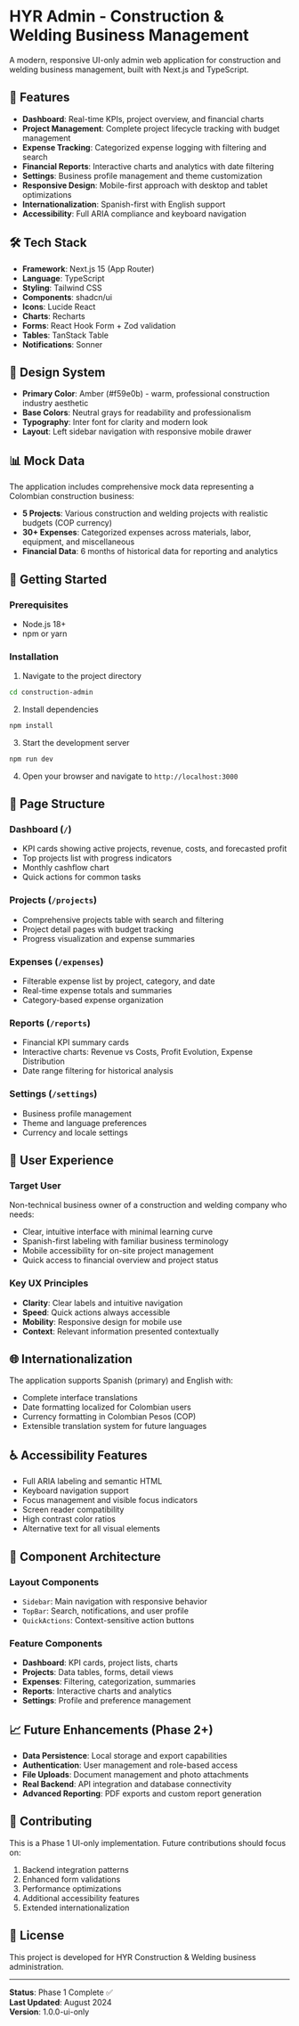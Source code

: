 # HYR Admin - Construction & Welding Business Management

A modern, responsive UI-only admin web application for construction and welding business management, built with Next.js and TypeScript.

## 🚀 Features

- **Dashboard**: Real-time KPIs, project overview, and financial charts
- **Project Management**: Complete project lifecycle tracking with budget management
- **Expense Tracking**: Categorized expense logging with filtering and search
- **Financial Reports**: Interactive charts and analytics with date filtering
- **Settings**: Business profile management and theme customization
- **Responsive Design**: Mobile-first approach with desktop and tablet optimizations
- **Internationalization**: Spanish-first with English support
- **Accessibility**: Full ARIA compliance and keyboard navigation

## 🛠 Tech Stack

- **Framework**: Next.js 15 (App Router)
- **Language**: TypeScript
- **Styling**: Tailwind CSS
- **Components**: shadcn/ui
- **Icons**: Lucide React
- **Charts**: Recharts
- **Forms**: React Hook Form + Zod validation
- **Tables**: TanStack Table
- **Notifications**: Sonner

## 🎨 Design System

- **Primary Color**: Amber (#f59e0b) - warm, professional construction industry aesthetic
- **Base Colors**: Neutral grays for readability and professionalism
- **Typography**: Inter font for clarity and modern look
- **Layout**: Left sidebar navigation with responsive mobile drawer

## 📊 Mock Data

The application includes comprehensive mock data representing a Colombian construction business:

- **5 Projects**: Various construction and welding projects with realistic budgets (COP currency)
- **30+ Expenses**: Categorized expenses across materials, labor, equipment, and miscellaneous
- **Financial Data**: 6 months of historical data for reporting and analytics

## 🚀 Getting Started

### Prerequisites

- Node.js 18+ 
- npm or yarn

### Installation

1. Navigate to the project directory
```bash
cd construction-admin
```

2. Install dependencies
```bash
npm install
```

3. Start the development server
```bash
npm run dev
```

4. Open your browser and navigate to `http://localhost:3000`

## 📱 Page Structure

### Dashboard (`/`)
- KPI cards showing active projects, revenue, costs, and forecasted profit
- Top projects list with progress indicators
- Monthly cashflow chart
- Quick actions for common tasks

### Projects (`/projects`)
- Comprehensive projects table with search and filtering
- Project detail pages with budget tracking
- Progress visualization and expense summaries

### Expenses (`/expenses`)
- Filterable expense list by project, category, and date
- Real-time expense totals and summaries
- Category-based expense organization

### Reports (`/reports`)
- Financial KPI summary cards
- Interactive charts: Revenue vs Costs, Profit Evolution, Expense Distribution
- Date range filtering for historical analysis

### Settings (`/settings`)
- Business profile management
- Theme and language preferences
- Currency and locale settings

## 🎯 User Experience

### Target User
Non-technical business owner of a construction and welding company who needs:
- Clear, intuitive interface with minimal learning curve
- Spanish-first labeling with familiar business terminology
- Mobile accessibility for on-site project management
- Quick access to financial overview and project status

### Key UX Principles
- **Clarity**: Clear labels and intuitive navigation
- **Speed**: Quick actions always accessible
- **Mobility**: Responsive design for mobile use
- **Context**: Relevant information presented contextually

## 🌐 Internationalization

The application supports Spanish (primary) and English with:
- Complete interface translations
- Date formatting localized for Colombian users
- Currency formatting in Colombian Pesos (COP)
- Extensible translation system for future languages

## ♿ Accessibility Features

- Full ARIA labeling and semantic HTML
- Keyboard navigation support
- Focus management and visible focus indicators
- Screen reader compatibility
- High contrast color ratios
- Alternative text for all visual elements

## 🎨 Component Architecture

### Layout Components
- `Sidebar`: Main navigation with responsive behavior
- `TopBar`: Search, notifications, and user profile
- `QuickActions`: Context-sensitive action buttons

### Feature Components
- **Dashboard**: KPI cards, project lists, charts
- **Projects**: Data tables, forms, detail views
- **Expenses**: Filtering, categorization, summaries
- **Reports**: Interactive charts and analytics
- **Settings**: Profile and preference management

## 📈 Future Enhancements (Phase 2+)

- **Data Persistence**: Local storage and export capabilities
- **Authentication**: User management and role-based access
- **File Uploads**: Document management and photo attachments
- **Real Backend**: API integration and database connectivity
- **Advanced Reporting**: PDF exports and custom report generation

## 🤝 Contributing

This is a Phase 1 UI-only implementation. Future contributions should focus on:
1. Backend integration patterns
2. Enhanced form validations
3. Performance optimizations
4. Additional accessibility features
5. Extended internationalization

## 📄 License

This project is developed for HYR Construction & Welding business administration.

---

**Status**: Phase 1 Complete ✅  
**Last Updated**: August 2024  
**Version**: 1.0.0-ui-only